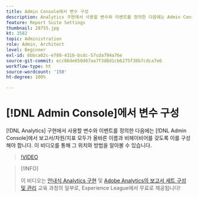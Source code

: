 ```yaml
---
title: Admin Console에서 변수 구성
description: Analytics 구현에서 사용할 변수와 이벤트를 정의한 다음에는 Admin Console에서 보고서/차원/지표 모두가 올바른 이름과 비헤이비어를 갖도록 이를 구성해야 합니다. 이 비디오를 통해 그 위치와 방법을 알아볼 수 있습니다.
feature: Report Suite Settings
thumbnail: 28755.jpg
kt: 3582
topic: Administration
role: Admin, Architect
level: Beginner
exl-id: 6bbca02c-e788-431b-bcdc-57cda794a76e
source-git-commit: ecc86de650d87aa7f3d8d1cb6275f38b7cdca7e0
workflow-type: ht
source-wordcount: '150'
ht-degree: 100%

---
```


# [!DNL Admin Console]에서 변수 구성

[!DNL Analytics] 구현에서 사용할 변수와 이벤트를 정의한 다음에는 [!DNL Admin Console]에서 보고서/차원/지표 모두가 올바른 이름과 비헤이비어를 갖도록 이를 구성해야 합니다. 이 비디오를 통해 그 위치와 방법을 알아볼 수 있습니다.

>[!VIDEO](https://video.tv.adobe.com/v/28755/?quality=12&learn=on)

>[!INFO]
>
> 이 비디오는 [안내식 Analytics 구현](https://experienceleague.adobe.com/?recommended=Analytics-D-1-2019.1) 및 [Adobe Analytics의 보고서 세트 구성 및 관리](https://experienceleague.adobe.com/?recommended=Analytics-A-1-2021.1.administration) 교육 과정의 일부로, Experience League에서 무료로 제공됩니다!
